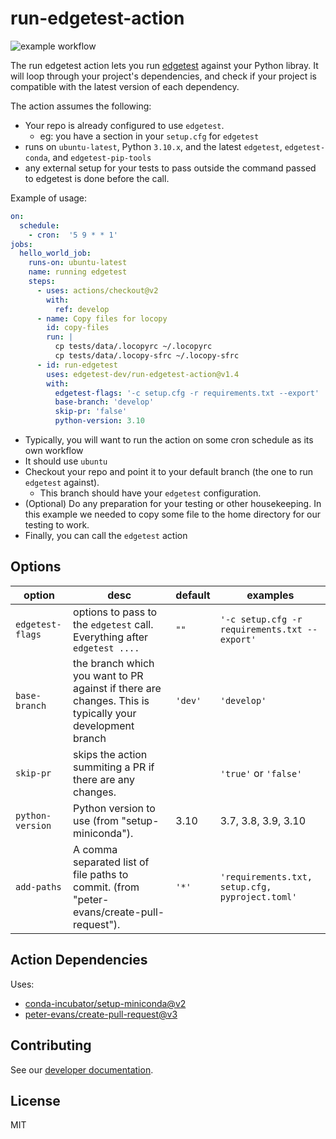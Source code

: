 # run-edgetest-action

![example workflow](https://github.com/edgetest-dev/run-edgetest-action/actions/workflows/test-action.yml/badge.svg)

The run edgetest action lets you run [edgetest](https://github.com/capitalone/edgetest) against
your Python libray. It will loop through your project's dependencies, and check if your project is compatible with the 
latest version of each dependency.

The action assumes the following:

- Your repo is already configured to use `edgetest`.
  - eg: you have a section in your `setup.cfg` for `edgetest`
- runs on `ubuntu-latest`, Python `3.10.x`, and the latest `edgetest`, `edgetest-conda`, and `edgetest-pip-tools`
- any external setup for your tests to pass outside the command passed to edgetest is done
  before the call.



Example of usage:

```yaml
on:
  schedule:
    - cron:  '5 9 * * 1'
jobs:
  hello_world_job:
    runs-on: ubuntu-latest
    name: running edgetest
    steps:
      - uses: actions/checkout@v2
        with:
          ref: develop
      - name: Copy files for locopy
        id: copy-files
        run: |
          cp tests/data/.locopyrc ~/.locopyrc
          cp tests/data/.locopy-sfrc ~/.locopy-sfrc
      - id: run-edgetest
        uses: edgetest-dev/run-edgetest-action@v1.4
        with:
          edgetest-flags: '-c setup.cfg -r requirements.txt --export'
          base-branch: 'develop'
          skip-pr: 'false'
          python-version: 3.10
```

- Typically, you will want to run the action on some cron schedule as its own workflow
- It should use `ubuntu`
- Checkout your repo and point it to your default branch (the one to run `edgetest` against).
  - This branch should have your `edgetest` configuration.
- (Optional) Do any preparation for your testing or other housekeeping. In this example we needed to copy some file to the home 
  directory for our testing to work. 
- Finally, you can call the `edgetest` action


Options
-------

| option           | desc                                                                                                    | default | examples                                       |
|------------------|---------------------------------------------------------------------------------------------------------|---------|------------------------------------------------|
| `edgetest-flags` | options to pass to the `edgetest` call. Everything after `edgetest ....`                                | `""`    | `'-c setup.cfg -r requirements.txt --export' ` |
| `base-branch`    | the branch which you want to PR against if there are changes. This is typically your development branch | `'dev'` | `'develop'  `                                  |
| `skip-pr`        | skips the action summiting a PR if there are any changes.                                               |         | `'true'` or `'false'`                          |
| `python-version` | Python version to use (from "setup-miniconda").                                                         | 3.10    | 3.7, 3.8, 3.9, 3.10                            |
| `add-paths`      | A comma separated list of file paths to commit.  (from "peter-evans/create-pull-request").              | `'*'`   | `'requirements.txt, setup.cfg, pyproject.toml'`|


Action Dependencies
-------------------

Uses:
 - [conda-incubator/setup-miniconda@v2](https://github.com/conda-incubator/setup-miniconda)
 - [peter-evans/create-pull-request@v3](https://github.com/peter-evans/create-pull-request)


Contributing
------------

See our [developer documentation](CONTRIBUTING.md).



License
-------
MIT
